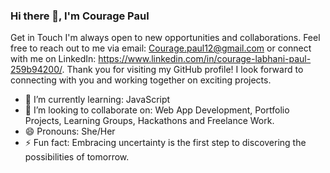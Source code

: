 ### Hi there 👋, I'm Courage Paul
Get in Touch
I'm always open to new opportunities and collaborations. Feel free to reach out to me via email: Courage.paul12@gmail.com or connect with me on LinkedIn: https://www.linkedin.com/in/courage-labhani-paul-259b94200/. Thank you for visiting my GitHub profile! I look forward to connecting with you and working together on exciting projects.
- 🌱 I’m currently learning: JavaScript
- 👯 I’m looking to collaborate on: Web App Development, Portfolio Projects, Learning Groups, Hackathons and Freelance Work.
- 😄 Pronouns: She/Her
- ⚡ Fun fact: Embracing uncertainty is the first step to discovering the possibilities of tomorrow.

<!--
**CourageCodeJourney/CourageCodeJourney** is a ✨ _special_ ✨ repository because its `README.md` (this file) appears on your GitHub profile.

Here are some ideas to get you started:

- 🔭 I’m currently working on ...
- 🌱 I’m currently learning ...
- 👯 I’m looking to collaborate on ...
- 🤔 I’m looking for help with ...
- 💬 Ask me about ...
- 📫 How to reach me: ...
- 😄 Pronouns: ...
- ⚡ Fun fact: ...
-->

